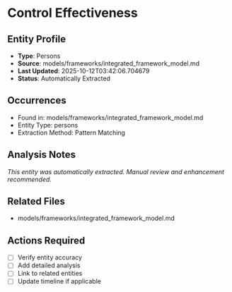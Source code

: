 # Control Effectiveness

## Entity Profile
- **Type**: Persons
- **Source**: models/frameworks/integrated_framework_model.md
- **Last Updated**: 2025-10-12T03:42:06.704679
- **Status**: Automatically Extracted

## Occurrences
- Found in: models/frameworks/integrated_framework_model.md
- Entity Type: persons
- Extraction Method: Pattern Matching

## Analysis Notes
*This entity was automatically extracted. Manual review and enhancement recommended.*

## Related Files
- models/frameworks/integrated_framework_model.md

## Actions Required
- [ ] Verify entity accuracy
- [ ] Add detailed analysis
- [ ] Link to related entities
- [ ] Update timeline if applicable
